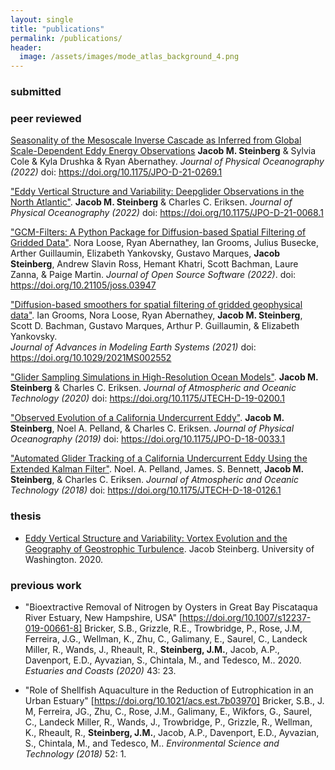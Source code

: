 ```yaml
---
layout: single
title: "publications"
permalink: /publications/
header:
  image: /assets/images/mode_atlas_background_4.png
---
```


### submitted 

### peer reviewed 
[Seasonality of the Mesoscale Inverse Cascade as Inferred from Global Scale-Dependent Eddy Energy Observations](https://doi.org/10.1175/JPO-D-21-0269.1)
**Jacob M. Steinberg** & Sylvia Cole & Kyla Drushka & Ryan Abernathey. *Journal of Physical Oceanography (2022)* doi: https://doi.org/10.1175/JPO-D-21-0269.1

["Eddy Vertical Structure and Variability: Deepglider Observations in the North Atlantic"](https://doi.org/10.1175/JPO-D-21-0068.1).
**Jacob M. Steinberg** & Charles C. Eriksen. *Journal of Physical Oceanography (2022)* doi: https://doi.org/10.1175/JPO-D-21-0068.1 

["GCM-Filters: A Python Package for Diffusion-based Spatial Filtering of Gridded Data"](https://doi.org/10.21105/joss.03947).
Nora Loose, Ryan Abernathey, Ian Grooms, Julius Busecke, Arther Guillaumin, Elizabeth Yankovsky, Gustavo Marques, **Jacob Steinberg**, Andrew Slavin Ross, Hemant Khatri, Scott Bachman, Laure Zanna, & Paige Martin. *Journal of Open Source Software (2022)*. doi: https://doi.org/10.21105/joss.03947

["Diffusion-based smoothers for spatial filtering of gridded geophysical data"](https://doi.org/10.1029/2021MS002552).
Ian Grooms, Nora Loose, Ryan Abernathey, **Jacob M. Steinberg**, Scott D. Bachman, Gustavo Marques, Arthur P. Guillaumin, & Elizabeth Yankovsky.  
*Journal of Advances in Modeling Earth Systems (2021)* doi: https://doi.org/10.1029/2021MS002552

["Glider Sampling Simulations in High-Resolution Ocean Models"](https://doi.org/10.1175/JTECH-D-19-0200.1).
**Jacob M. Steinberg** & Charles C. Eriksen. *Journal of Atmospheric and Oceanic Technology (2020)* doi: https://doi.org/10.1175/JTECH-D-19-0200.1

["Observed Evolution of a California Undercurrent Eddy"](https://doi.org/10.1175/JPO-D-18-0033.1).
**Jacob M. Steinberg**, Noel A. Pelland, & Charles C. Eriksen. *Journal of Physical Oceanography (2019)* doi: https://doi.org/10.1175/JPO-D-18-0033.1

["Automated Glider Tracking of a California Undercurrent Eddy Using the Extended Kalman Filter"](https://doi.org/10.1175/JTECH-D-18-0126.1).
Noel. A. Pelland, James. S. Bennett, **Jacob M. Steinberg**, & Charles C. Eriksen. *Journal of Atmospheric and Oceanic Technology (2018)* doi: https://doi.org/10.1175/JTECH-D-18-0126.1

### thesis 
- [Eddy Vertical Structure and Variability: Vortex Evolution and the Geography of Geostrophic Turbulence](https://search.proquest.com/openview/60e28d852cdea92c54abfb9155a59ee5/1?pq-origsite=gscholar&cbl=18750&diss=y). Jacob Steinberg. University of Washington. 2020.

### previous work
- "Bioextractive Removal of Nitrogen by Oysters in Great Bay Piscataqua River Estuary, New Hampshire, USA" [https://doi.org/10.1007/s12237-019-00661-8]
  Bricker, S.B., Grizzle, R.E., Trowbridge, P., Rose, J.M, Ferreira, J.G., Wellman, K., Zhu, C., Galimany, E., Saurel, C., Landeck Miller, R., Wands, J., Rheault, R., **Steinberg, J.M.**, Jacob, A.P., Davenport, E.D., Ayvazian, S., Chintala, M., and Tedesco, M.. 2020. *Estuaries and Coasts (2020)* 43: 23.
  
- "Role of Shellfish Aquaculture in the Reduction of Eutrophication in an Urban Estuary" [https://doi.org/10.1021/acs.est.7b03970] Bricker, S.B., J. M, Ferreira, JG., Zhu, C., Rose, J.M., Galimany, E., Wikfors, G., Saurel, C., Landeck Miller, R., Wands, J., Trowbridge, P., Grizzle, R., Wellman, K., Rheault, R., **Steinberg, J.M.**, Jacob, A.P., Davenport, E.D., Ayvazian, S., Chintala, M., and Tedesco, M.. *Environmental Science and Technology (2018)* 52: 1.

[1]: /assets/documents/pelland_et_al_2018.pdf
[2]: /assets/documents/steinberg_et_al_2019.pdf
[3]: /assets/documents/steinberg_and_eriksen_2020.pdf
[4]: /assets/documents/grooms_et_al_2021.pdf
